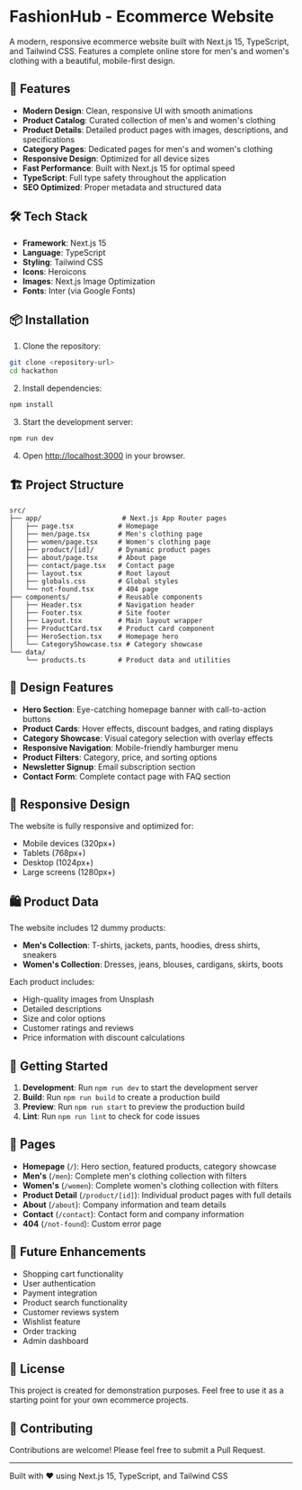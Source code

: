 # FashionHub - Ecommerce Website

A modern, responsive ecommerce website built with Next.js 15, TypeScript, and Tailwind CSS. Features a complete online store for men's and women's clothing with a beautiful, mobile-first design.

## 🚀 Features

- **Modern Design**: Clean, responsive UI with smooth animations
- **Product Catalog**: Curated collection of men's and women's clothing
- **Product Details**: Detailed product pages with images, descriptions, and specifications
- **Category Pages**: Dedicated pages for men's and women's clothing
- **Responsive Design**: Optimized for all device sizes
- **Fast Performance**: Built with Next.js 15 for optimal speed
- **TypeScript**: Full type safety throughout the application
- **SEO Optimized**: Proper metadata and structured data

## 🛠️ Tech Stack

- **Framework**: Next.js 15
- **Language**: TypeScript
- **Styling**: Tailwind CSS
- **Icons**: Heroicons
- **Images**: Next.js Image Optimization
- **Fonts**: Inter (via Google Fonts)

## 📦 Installation

1. Clone the repository:
```bash
git clone <repository-url>
cd hackathon
```

2. Install dependencies:
```bash
npm install
```

3. Start the development server:
```bash
npm run dev
```

4. Open [http://localhost:3000](http://localhost:3000) in your browser.

## 🏗️ Project Structure

```
src/
├── app/                    # Next.js App Router pages
│   ├── page.tsx           # Homepage
│   ├── men/page.tsx       # Men's clothing page
│   ├── women/page.tsx     # Women's clothing page
│   ├── product/[id]/      # Dynamic product pages
│   ├── about/page.tsx     # About page
│   ├── contact/page.tsx   # Contact page
│   ├── layout.tsx         # Root layout
│   ├── globals.css        # Global styles
│   └── not-found.tsx      # 404 page
├── components/            # Reusable components
│   ├── Header.tsx         # Navigation header
│   ├── Footer.tsx         # Site footer
│   ├── Layout.tsx         # Main layout wrapper
│   ├── ProductCard.tsx    # Product card component
│   ├── HeroSection.tsx    # Homepage hero
│   └── CategoryShowcase.tsx # Category showcase
└── data/
    └── products.ts        # Product data and utilities
```

## 🎨 Design Features

- **Hero Section**: Eye-catching homepage banner with call-to-action buttons
- **Product Cards**: Hover effects, discount badges, and rating displays
- **Category Showcase**: Visual category selection with overlay effects
- **Responsive Navigation**: Mobile-friendly hamburger menu
- **Product Filters**: Category, price, and sorting options
- **Newsletter Signup**: Email subscription section
- **Contact Form**: Complete contact page with FAQ section

## 📱 Responsive Design

The website is fully responsive and optimized for:
- Mobile devices (320px+)
- Tablets (768px+)
- Desktop (1024px+)
- Large screens (1280px+)

## 🛍️ Product Data

The website includes 12 dummy products:
- **Men's Collection**: T-shirts, jackets, pants, hoodies, dress shirts, sneakers
- **Women's Collection**: Dresses, jeans, blouses, cardigans, skirts, boots

Each product includes:
- High-quality images from Unsplash
- Detailed descriptions
- Size and color options
- Customer ratings and reviews
- Price information with discount calculations

## 🚀 Getting Started

1. **Development**: Run `npm run dev` to start the development server
2. **Build**: Run `npm run build` to create a production build
3. **Preview**: Run `npm run start` to preview the production build
4. **Lint**: Run `npm run lint` to check for code issues

## 📄 Pages

- **Homepage** (`/`): Hero section, featured products, category showcase
- **Men's** (`/men`): Complete men's clothing collection with filters
- **Women's** (`/women`): Complete women's clothing collection with filters
- **Product Detail** (`/product/[id]`): Individual product pages with full details
- **About** (`/about`): Company information and team details
- **Contact** (`/contact`): Contact form and company information
- **404** (`/not-found`): Custom error page

## 🎯 Future Enhancements

- Shopping cart functionality
- User authentication
- Payment integration
- Product search functionality
- Customer reviews system
- Wishlist feature
- Order tracking
- Admin dashboard

## 📝 License

This project is created for demonstration purposes. Feel free to use it as a starting point for your own ecommerce projects.

## 🤝 Contributing

Contributions are welcome! Please feel free to submit a Pull Request.

---

Built with ❤️ using Next.js 15, TypeScript, and Tailwind CSS